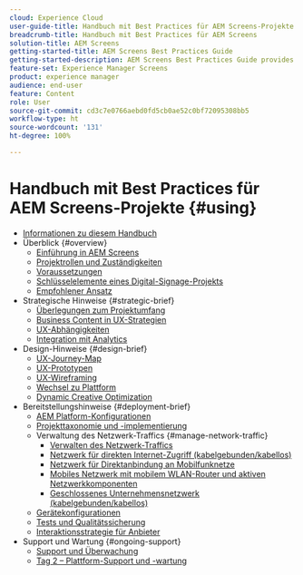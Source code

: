 ```yaml
---
cloud: Experience Cloud
user-guide-title: Handbuch mit Best Practices für AEM Screens-Projekte
breadcrumb-title: Handbuch mit Best Practices für AEM Screens
solution-title: AEM Screens
getting-started-title: AEM Screens Best Practices Guide
getting-started-description: AEM Screens Best Practices Guide provides guidance on how to successfully plan and execute an AEM Screens project.
feature-set: Experience Manager Screens
product: experience manager
audience: end-user
feature: Content
role: User
source-git-commit: cd3c7e0766aebd0fd5cb0ae52c0bf72095308bb5
workflow-type: ht
source-wordcount: '131'
ht-degree: 100%

---
```



# Handbuch mit Best Practices für AEM Screens-Projekte {#using}

+ [Informationen zu diesem Handbuch](about-guide.md)
+ Überblick {#overview}
   + [Einführung in AEM Screens](introduction.md)
   + [Projektrollen und Zuständigkeiten](roles-responsibilities.md)
   + [Voraussetzungen](pre-requisites.md)
   + [Schlüsselelemente eines Digital-Signage-Projekts](getting-started-digital-signage.md)
   + [Empfohlener Ansatz](recommended-approach.md)
+ Strategische Hinweise {#strategic-brief}
   + [Überlegungen zum Projektumfang](pre-sales-considerations.md)
   + [Business Content in UX-Strategien](business-content-strategy.md)
   + [UX-Abhängigkeiten](ux-dependencies.md)
   + [Integration mit Analytics](analytics.md)
+ Design-Hinweise {#design-brief}
   + [UX-Journey-Map](journey-map.md)
   + [UX-Prototypen](prototypes.md)
   + [UX-Wireframing](wireframes.md)
   + [Wechsel zu Plattform](transition-platform.md)
   + [Dynamic Creative Optimization](dynamic-creative-optimizations.md)
+ Bereitstellungshinweise {#deployment-brief}
   + [AEM Platform-Konfigurationen](aem-platform-configurations.md)
   + [Projekttaxonomie und -implementierung](project-taxonomy-implementation.md)
   + Verwaltung des Netzwerk-Traffics {#manage-network-traffic}
      + [Verwalten des Netzwerk-Traffics](/help/using/managing-network-traffic.md)
      + [Netzwerk für direkten Internet-Zugriff (kabelgebunden/kabellos)](/help/using/direct-internet-network.md)
      + [Netzwerk für Direktanbindung an Mobilfunknetze](/help/using/mobile-network.md)
      + [Mobiles Netzwerk mit mobilem WLAN-Router und aktiven Netzwerkkomponenten](/help/using/mobile-network-router.md)
      + [Geschlossenes Unternehmensnetzwerk (kabelgebunden/kabellos)](/help/using/enclosed-corporate-network.md)
   + [Gerätekonfigurationen](device-configurations.md)
   + [Tests und Qualitätssicherung](testing-quality-assurance.md)
   + [Interaktionsstrategie für Anbieter](vendor-engagement.md)
+ Support und Wartung {#ongoing-support}
   + [Support und Überwachung](support-monitoring.md)
   + [Tag 2 – Plattform-Support und -wartung](day-two-support-maintenance.md)
